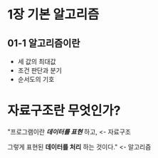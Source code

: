 # 1장 기본 알고리즘
## 01-1 알고리즘이란
* 세 값의 최대값
* 조건 판단과 분기
* 순서도의 기호

# 자료구조란 무엇인가?
"프로그램이란 **_데이터를 표현_** 하고, <- 자료구조

그렇게 표현된 **데이터를 처리** 하는 것이다." <- 알고리즘



